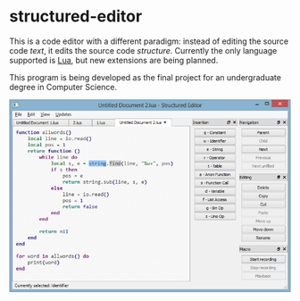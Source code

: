 structured-editor
=================

This is a code editor with a different paradigm: instead of editing the source code *text*,
it edits the source code *structure*. Currently the only language supported is [Lua](http://www.lua.org/), but new
extensions are being planned.

This program is being developed as the final project for an undergraduate degree in Computer Science.

![alt text](https://github.com/boppreh/structured-editor/raw/master/main_window.png)
